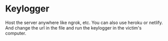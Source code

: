 # Keylogger
Host the server anywhere like ngrok, etc. You can also use heroku or netlify. And change the url in the file and run the keylogger in the victim's computer.
